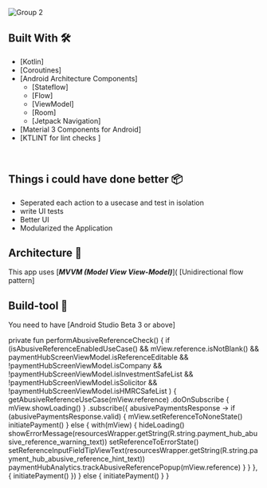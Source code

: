 ![Group 2](https://user-images.githubusercontent.com/31355965/174633092-cb44cab9-1737-4fc8-adc2-7d9d0c9a9082.png)

## Built With 🛠
- [Kotlin]
- [Coroutines]
- [Android Architecture Components]
  - [Stateflow]
  - [Flow]
  - [ViewModel]
  - [Room]
  - [Jetpack Navigation]
- [Material 3 Components for Android] 
-  [KTLINT for lint checks ]


<br />

## Things i could have done better 📦
 * Seperated each action to a usecase and test in isolation
 * write UI tests
 * Better UI
 * Modularized the Application
    


## Architecture 🗼
This app uses [***MVVM (Model View View-Model)***](
[Unidirectional flow pattern]


## Build-tool 🧰
You need to have [Android Studio Beta 3 or above] 

 private fun performAbusiveReferenceCheck() {
        if (isAbusiveReferenceEnabledUseCase() &&
            mView.reference.isNotBlank() &&
            paymentHubScreenViewModel.isReferenceEditable &&
            !paymentHubScreenViewModel.isCompany &&
            !paymentHubScreenViewModel.isInvestmentSafeList &&
            !paymentHubScreenViewModel.isSolicitor &&
            !paymentHubScreenViewModel.isHMRCSafeList
        ) {
            getAbusiveReferenceUseCase(mView.reference)
                .doOnSubscribe { mView.showLoading() }
                .subscribe({ abusivePaymentsResponse ->
                    if (abusivePaymentsResponse.valid) {
                        mView.setReferenceToNoneState()
                        initiatePayment()
                    } else {
                        with(mView) {
                            hideLoading()
                            showErrorMessage(resourcesWrapper.getString(R.string.payment_hub_abusive_reference_warning_text))
                            setReferenceToErrorState()
                            setReferenceInputFieldTipViewText(resourcesWrapper.getString(R.string.payment_hub_abusive_reference_hint_text))
                            paymentHubAnalytics.trackAbusiveReferencePopup(mView.reference)
                        }
                    }
                }, {
                    initiatePayment()
                })
        } else {
            initiatePayment()
        }
    }
